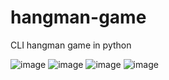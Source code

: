 # hangman-game
CLI hangman game in python

![image](https://github.com/Bindambc/hangman-game/assets/7831956/2c383045-08b7-49a3-8464-503551cc2e77)
![image](https://github.com/Bindambc/hangman-game/assets/7831956/4aea2eb1-e4a0-41b4-ad9f-75d563718d45)
![image](https://github.com/Bindambc/hangman-game/assets/7831956/501cca95-d5f6-4f42-8583-0013fce55194)
![image](https://github.com/Bindambc/hangman-game/assets/7831956/3284561e-eae7-4412-80ce-4430d2899d03)

